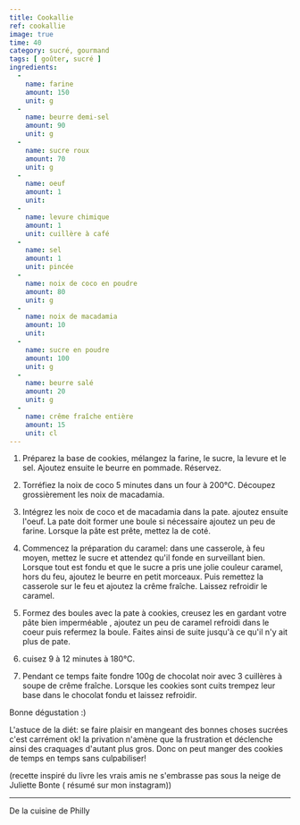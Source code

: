 ```yaml
---
title: Cookallie
ref: cookallie
image: true
time: 40
category: sucré, gourmand
tags: [ goûter, sucré ]
ingredients:
  -
    name: farine
    amount: 150
    unit: g
  -
    name: beurre demi-sel
    amount: 90
    unit: g
  -
    name: sucre roux
    amount: 70
    unit: g
  -
    name: oeuf
    amount: 1
    unit:
  -
    name: levure chimique
    amount: 1
    unit: cuillère à café
  -
    name: sel 
    amount: 1
    unit: pincée
  - 
    name: noix de coco en poudre
    amount: 80
    unit: g
  -
    name: noix de macadamia
    amount: 10
    unit:  
  -
    name: sucre en poudre
    amount: 100
    unit: g
  -
    name: beurre salé
    amount: 20
    unit: g
  -
    name: crême fraîche entière
    amount: 15
    unit: cl
---
```



1. Préparez la base de cookies, mélangez la farine, le sucre, la levure et le sel. Ajoutez ensuite le beurre en pommade. Réservez. 

2. Torréfiez la noix de coco 5 minutes dans un four à 200°C.
Découpez grossièrement les noix de macadamia.

3. Intégrez les noix de coco et de macadamia dans la pate. ajoutez ensuite l'oeuf. 
La pate doit former une boule si nécessaire ajoutez un peu de farine.
Lorsque la pâte est prête, mettez la de coté.

4. Commencez la préparation du caramel: dans une casserole, à feu moyen, mettez le sucre et attendez qu'il fonde en surveillant bien.  Lorsque tout est fondu et que le sucre a pris une jolie couleur caramel, hors du feu, ajoutez le beurre en petit morceaux. Puis remettez la casserole sur le feu et ajoutez la crême fraîche. Laissez refroidir le caramel. 

5. Formez des boules avec la pate à cookies, creusez les en gardant votre pâte bien imperméable , ajoutez un peu de caramel refroidi dans le coeur puis refermez la boule. Faites ainsi de suite jusqu'à ce qu'il n'y ait plus de pate. 

6. cuisez 9 à 12 minutes à 180°C. 

7. Pendant ce temps faite fondre 100g de chocolat noir avec 3 cuillères à soupe de crême fraîche. Lorsque les cookies sont cuits trempez leur base dans le chocolat fondu et laissez refroidir. 

Bonne dégustation :) 

L'astuce de la diét: se faire plaisir en mangeant des bonnes choses sucrées c'est carrément ok! la privation n'amène que la frustration et déclenche ainsi des craquages d'autant plus gros. Donc on peut manger des cookies de temps en temps sans culpabiliser! 

(recette inspiré du livre les vrais amis ne s'embrasse pas sous la neige de Juliette Bonte ( résumé sur mon instagram))

---

De la cuisine de Philly
